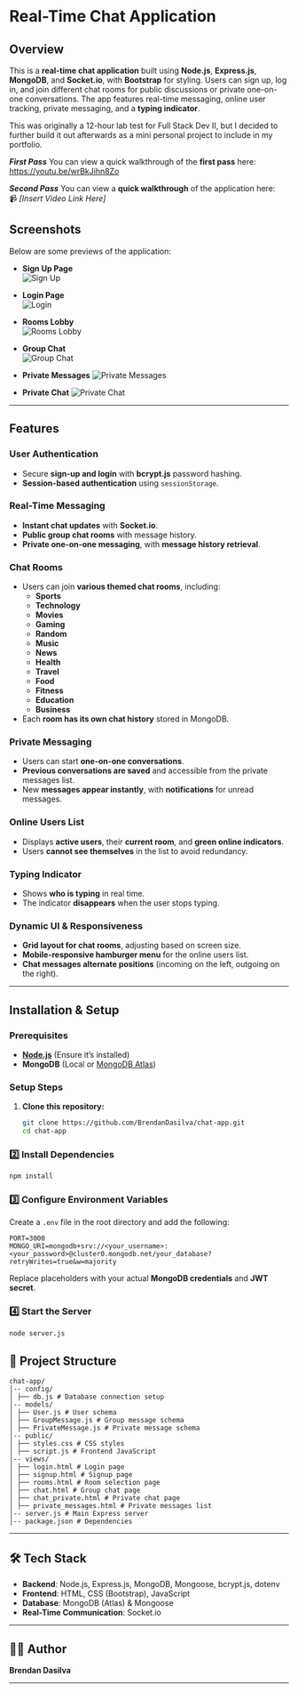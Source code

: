 # **Real-Time Chat Application**

## **Overview**

This is a **real-time chat application** built using **Node.js**, **Express.js**, **MongoDB**, and **Socket.io**, with **Bootstrap** for styling. Users can sign up, log in, and join different chat rooms for public discussions or private one-on-one conversations. The app features real-time messaging, online user tracking, private messaging, and a **typing indicator**.

This was originally a 12-hour lab test for Full Stack Dev II, but I decided to further build it out afterwards as a mini personal project to include in my portfolio.

**_First Pass_**
You can view a quick walkthrough of the **first pass** here: https://youtu.be/wrBkJihn8Zo

**_Second Pass_**
You can view a **quick walkthrough** of the application here:  
📹 _[Insert Video Link Here]_

## **Screenshots**

Below are some previews of the application:

- **Sign Up Page**  
  ![Sign Up](assets/screenshots/signup.png)

- **Login Page**  
  ![Login](assets/screenshots/login.png)

- **Rooms Lobby**  
  ![Rooms Lobby](assets/screenshots/rooms-lobby.png)

- **Group Chat**  
  ![Group Chat](assets/screenshots/group-chat.png)

- **Private Messages**
  ![Private Messages](assets/screenshots/private-messages.png)

- **Private Chat**
  ![Private Chat](assets/screenshots/private-chat.png)

---

## **Features**

### **User Authentication**

- Secure **sign-up and login** with **bcrypt.js** password hashing.
- **Session-based authentication** using `sessionStorage`.

### **Real-Time Messaging**

- **Instant chat updates** with **Socket.io**.
- **Public group chat rooms** with message history.
- **Private one-on-one messaging**, with **message history retrieval**.

### **Chat Rooms**

- Users can join **various themed chat rooms**, including:
  - **Sports**
  - **Technology**
  - **Movies**
  - **Gaming**
  - **Random**
  - **Music**
  - **News**
  - **Health**
  - **Travel**
  - **Food**
  - **Fitness**
  - **Education**
  - **Business**
- Each **room has its own chat history** stored in MongoDB.

### **Private Messaging**

- Users can start **one-on-one conversations**.
- **Previous conversations are saved** and accessible from the private messages list.
- New **messages appear instantly**, with **notifications** for unread messages.

### **Online Users List**

- Displays **active users**, their **current room**, and **green online indicators**.
- Users **cannot see themselves** in the list to avoid redundancy.

### **Typing Indicator**

- Shows **who is typing** in real time.
- The indicator **disappears** when the user stops typing.

### **Dynamic UI & Responsiveness**

- **Grid layout for chat rooms**, adjusting based on screen size.
- **Mobile-responsive hamburger menu** for the online users list.
- **Chat messages alternate positions** (incoming on the left, outgoing on the right).

---

## **Installation & Setup**

### **Prerequisites**

- [**Node.js**](https://nodejs.org/) (Ensure it’s installed)
- **MongoDB** (Local or [MongoDB Atlas](https://www.mongodb.com/atlas/database))

### **Setup Steps**

1. **Clone this repository:**
   ```sh
   git clone https://github.com/BrendanDasilva/chat-app.git
   cd chat-app
   ```

### **2️⃣ Install Dependencies**

```sh
npm install
```

### **3️⃣ Configure Environment Variables**

Create a `.env` file in the root directory and add the following:

```plaintext
PORT=3000
MONGO_URI=mongodb+srv://<your_username>:<your_password>@cluster0.mongodb.net/your_database?retryWrites=true&w=majority
```

Replace placeholders with your actual **MongoDB credentials** and **JWT secret**.

### **4️⃣ Start the Server**

```sh
node server.js
```

## 📂 Project Structure

```
chat-app/
│-- config/
│ ├── db.js # Database connection setup
│-- models/
│ ├── User.js # User schema
│ ├── GroupMessage.js # Group message schema
│ ├── PrivateMessage.js # Private message schema
│-- public/
│ ├── styles.css # CSS styles
│ ├── script.js # Frontend JavaScript
│-- views/
│ ├── login.html # Login page
│ ├── signup.html # Signup page
│ ├── rooms.html # Room selection page
│ ├── chat.html # Group chat page
│ ├── chat_private.html # Private chat page
│ ├── private_messages.html # Private messages list
│-- server.js # Main Express server
│-- package.json # Dependencies
```

---

## 🛠 **Tech Stack**

- **Backend**: Node.js, Express.js, MongoDB, Mongoose, bcrypt.js, dotenv
- **Frontend**: HTML, CSS (Bootstrap), JavaScript
- **Database**: MongoDB (Atlas) & Mongoose
- **Real-Time Communication**: Socket.io

---

## 👨‍💻 **Author**

**Brendan Dasilva**

---
